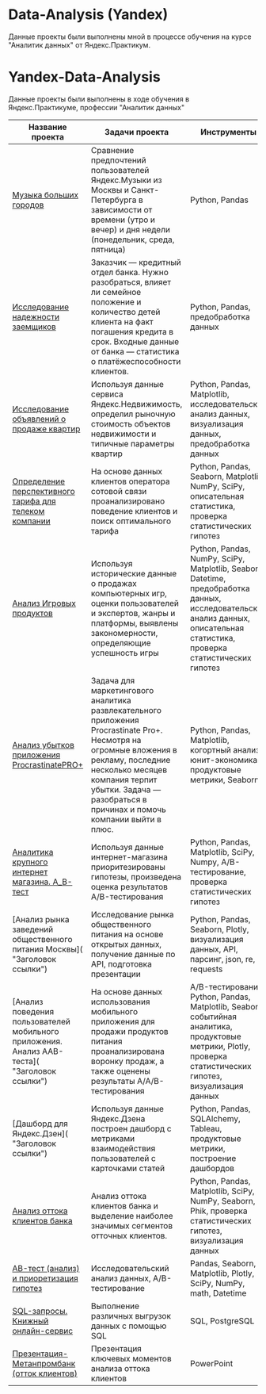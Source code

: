 # Data-Analysis (Yandex)
Данные проекты были выполнены мной в процессе обучения на курсе "Аналитик данных" от Яндекс.Практикум.

# Yandex-Data-Analysis
Данные проекты были выполнены в ходе обучения в Яндекс.Практикуме, профессии "Аналитик данных"

 Название проекта | Задачи проекта | Инструменты |
| -------------------- | --------------------- |---------------------------|
 [Музыка больших городов](https://github.com/AlexandrKotovv/Data-Analysis.-Yandex/blob/main/big_city_music.ipynb "Заголовок ссылки")  | Сравнение предпочтений пользователей Яндекс.Музыки из Москвы и Санкт-Петербурга в зависимости от времени (утро и вечер) и дня недели (понедельник, среда, пятница)  | Python, Pandas |
 [Исследование надежности заемщиков](https://github.com/AlexandrKotovv/Data-Analysis.-Yandex/blob/main/credit_scoring_project.ipynb "Заголовок ссылки")  | Заказчик — кредитный отдел банка. Нужно разобраться, влияет ли семейное положение и количество детей клиента на факт погашения кредита в срок. Входные данные от банка — статистика о платёжеспособности клиентов.   | Python, Pandas, предобработка данных|
 [Исследование объявлений о продаже квартир](https://github.com/AlexandrKotovv/Data-Analysis.-Yandex/blob/main/real_estate_project.ipynb "Заголовок ссылки")  | Используя данные сервиса Яндекс.Недвижимость, определил рыночную стоимость объектов недвижимости и типичные параметры квартир  | Python, Pandas, Matplotlib, исследовательский анализ данных, визуализация данных, предобработка данных |
 [Определение перспективного тарифа для телеком компании](https://github.com/AlexandrKotovv/Data-Analysis.-Yandex/blob/main/mobile_operator_project.ipynb "Заголовок ссылки")  | На основе данных клиентов оператора сотовой связи проанализировано поведение клиентов и поиск оптимального тарифа  | Python, Pandas, Seaborn, Matplotlib, NumPy, SciPy, описательная статистика, проверка статистических гипотез |
 [Анализ Игровых продуктов](https://github.com/AlexandrKotovv/Data-Analysis.-Yandex/blob/main/internet_shop_games.ipynb "Заголовок ссылки")  | Используя исторические данные о продажах компьютерных игр, оценки пользователей и экспертов, жанры и платформы, выявлены закономерности, определяющие успешность игры  | Python, Pandas, NumPy, SciPy, Matplotlib, Seaborn, Datetime, предобработка данных, исследовательский анализ данных, описательная статистика, проверка статистических гипотез |
 [Анализ убытков приложения ProcrastinatePRO+](https://github.com/AlexandrKotovv/Data-Analysis.-Yandex/blob/main/procrastinate_pro_project.ipynb "Заголовок ссылки")  | Задача для маркетингового аналитика развлекательного приложения Procrastinate Pro+. Несмотря на огромные вложения в рекламу, последние несколько месяцев компания терпит убытки. Задача — разобраться в причинах и помочь компании выйти в плюс.  | Python, Pandas, Matplotlib, когортный анализ, юнит-экономика, продуктовые метрики, Seaborn |
 [Аналитика крупного интернет магазина. А_В-тест](https://github.com/AlexandrKotovv/Data-Analysis.-Yandex/blob/main/internet_shop_AB_test.ipynb "Заголовок ссылки") | Используя данные интернет-магазина приоритезированы гипотезы, произведена оценка результатов A/B-тестирования  | Python, Pandas, Matplotlib, SciPy, Numpy, A/B-тестирование, проверка статистических гипотез |
 [Анализ рынка заведений общественного питания Москвы]( "Заголовок ссылки")  | Исследование рынка общественного питания на основе открытых данных, получение данные по API, подготовка презентации  | Python, Pandas, Seaborn, Plotly, визуализация данных, API, парсинг, json, re, requests |
 [Анализ поведения пользователей мобильного приложения. Анализ ААВ-теста]( "Заголовок ссылки")  | На основе данных использования мобильного приложения для продажи продуктов питания проанализирована воронку продаж, а также оценены результаты A/A/B-тестирования  | A/B-тестирование, Python, Pandas, Matplotlib, Seaborn, событийная аналитика, продуктовые метрики, Plotly, проверка статистических гипотез, визуализация данных |
 [Дашборд для Яндекс.Дзен]( "Заголовок ссылки")  | Используя данные Яндекс.Дзена построен дашборд с метриками взаимодействия пользователей с карточками статей  | Python, Pandas, SQLAlchemy, Tableau, продуктовые метрики, построение дашбордов |
 [Анализ оттока клиентов банка](https://github.com/AlexandrKotovv/Data-Analysis.-Yandex/blob/main/general_pro.ipynb "Заголовок ссылки")  | Анализ оттока клиентов банка и выделение наиболее значимых сегментов отточных клиентов. | Python, Pandas, Matplotlib, SciPy, NumPy, Seaborn, Phik, проверка статистических гипотез, визуализация данных |
 [AB-тест (анализ) и приоретизация гипотез](https://github.com/AlexandrKotovv/Data-Analysis.-Yandex/blob/main/AB-test_Kotov.ipynb "Заголовок ссылки")  | Исследовательский анализ данных, A/B-тестирование  | Pandas, Seaborn, Matplotlib, Plotly, SciPy, NumPy, math, Datetime |
 [SQL-запросы. Книжный онлайн-сервис](https://github.com/AlexandrKotovv/Data-Analysis.-Yandex/blob/main/SQL_Project.ipynb "Заголовок ссылки")  | Выполнение различных выгрузок данных с помощью SQL  | SQL, PostgreSQL |
[Презентация-Метанпромбанк (отток клиентов)](https://github.com/AlexandrKotovv/Data-Analysis.-Yandex/blob/main/%D0%9F%D1%80%D0%B5%D0%B7%D0%B5%D0%BD%D1%82%D0%B0%D1%86%D0%B8%D1%8F-%20%D0%9C%D0%B5%D1%82%D0%B0%D0%BD%D0%BF%D1%80%D0%BE%D0%BC%D0%B1%D0%B0%D0%BD%D0%BA%20(%D0%9E%D1%82%D1%82%D0%BE%D0%BA%20%D0%BA%D0%BB%D0%B8%D0%B5%D0%BD%D1%82%D0%BE%D0%B2).pdf "Заголовок ссылки")  | Презентация ключевых моментов анализа оттока клиентов  | PowerPoint |
